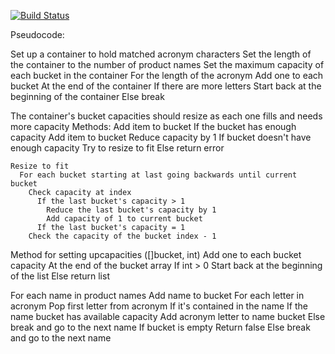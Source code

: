 [![Build Status](https://travis-ci.org/heynickc/acronymValidator.svg?branch=master)](https://travis-ci.org/heynickc/acronymValidator)

Pseudocode:

Set up a container to hold matched acronym characters
  Set the length of the container to the number of product names
  Set the maximum capacity of each bucket in the container
For the length of the acronym
  Add one to each bucket
    At the end of the container
    If there are more letters
      Start back at the beginning of the container
    Else break

The container's bucket capacities should resize as each one fills and needs more capacity
  Methods:
    Add item to bucket
      If the bucket has enough capacity
        Add item to bucket
        Reduce capacity by 1
      If bucket doesn't have enough capacity
        Try to resize to fit
        Else return error

    Resize to fit
      For each bucket starting at last going backwards until current bucket
        Check capacity at index
          If the last bucket's capacity > 1
            Reduce the last bucket's capacity by 1
            Add capacity of 1 to current bucket
          If the last bucket's capacity = 1
        Check the capacity of the bucket index - 1

  Method for setting upcapacities ([]bucket, int)
    Add one to each bucket capacity
    At the end of the bucket array
    If int > 0
      Start back at the beginning of the list
    Else
      return list

For each name in product names
  Add name to bucket
  For each letter in acronym
    Pop first letter from acronym
    If it's contained in the name
      If the name bucket has available capacity
        Add acronym letter to name bucket
      Else break and go to the next name
  If bucket is empty
    Return false
  Else break and go to the next name

